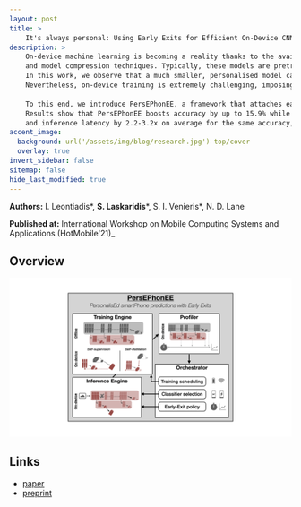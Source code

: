 ```yaml
---
layout: post
title: > 
    It's always personal: Using Early Exits for Efficient On-Device CNN Personalisation
description: >
    On-device machine learning is becoming a reality thanks to the availability of powerful  hardware 
    and model compression techniques. Typically, these models are pretrained on large GPU clusters and have enough parameters to generalise across a wide variety of inputs.
    In this work, we observe that a much smaller, personalised model can be employed to fit a specific scenario, resulting in both higher accuracy and faster execution. 
    Nevertheless, on-device training is extremely challenging, imposing excessive computational and memory requirements even for flagship smartphones. At the same time, on-device data availability might be limited and samples are most frequently unlabelled. 

    To this end, we introduce PersEPhonEE, a framework that attaches early exits on the model and personalises them on-device. These allow the model to progressively bypass a larger part of the computation as more personalised data become available. Moreover, we introduce an efficient on-device algorithm that trains the early exits in a semi-supervised manner at a fraction of the whole network's personalisation time.
    Results show that PersEPhonEE boosts accuracy by up to 15.9% while dropping the training cost by up to 2.2x 
    and inference latency by 2.2-3.2x on average for the same accuracy, depending on the availability of labels on-device.
accent_image: 
  background: url('/assets/img/blog/research.jpg') top/cover
  overlay: true
invert_sidebar: false
sitemap: false
hide_last_modified: true
---
```


**Authors:** I. Leontiadis\*, **S. Laskaridis**\*, S. I. Venieris\*, N. D. Lane

**Published at:** International Workshop on Mobile Computing Systems and Applications (HotMobile'21)_

## Overview

![persephonee](/assets/img/blog/persephonee/persephonee-overview.png)

## Links

* [paper](https://dl.acm.org/doi/abs/10.1145/3446382.3448359)
* [preprint](https://arxiv.org/abs/2102.01393)

